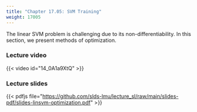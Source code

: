 ```yaml
---
title: "Chapter 17.05: SVM Training"
weight: 17005
---
```

The linear SVM problem is challenging due to its non-differentiability. In this section, we present methods of optimization.

<!--more-->

### Lecture video

{{< video id="14_0A1a9XtQ" >}}

### Lecture slides

{{< pdfjs file="https://github.com/slds-lmu/lecture_sl/raw/main/slides-pdf/slides-linsvm-optimization.pdf" >}}
